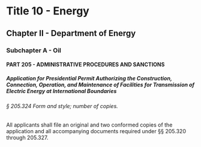
# Title 10 - Energy
## Chapter II - Department of Energy
### Subchapter A - Oil
#### PART 205 - ADMINISTRATIVE PROCEDURES AND SANCTIONS
##### Application for Presidential Permit Authorizing the Construction, Connection, Operation, and Maintenance of Facilities for Transmission of Electric Energy at International Boundaries
###### § 205.324 Form and style; number of copies.

All applicants shall file an original and two conformed copies of the application and all accompanying documents required under §§ 205.320 through 205.327.
